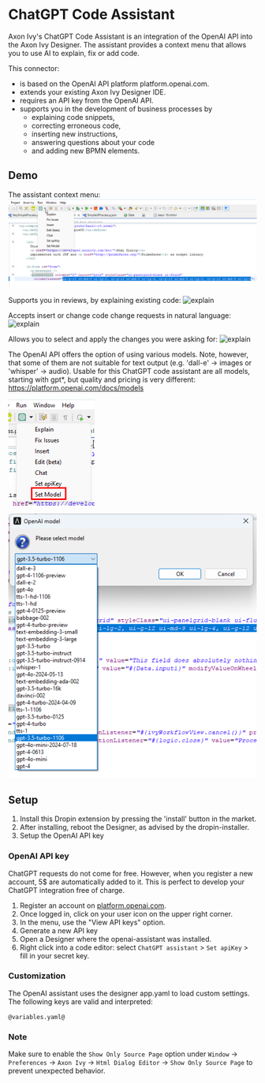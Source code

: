 # ChatGPT Code Assistant

Axon Ivy's ChatGPT Code Assistant is an integration of the OpenAI API into the Axon Ivy Designer. The assistant provides a context menu that allows you to use AI to explain, fix or add code.  

This connector:
- is based on the OpenAI API platform platform.openai.com.
- extends your existing Axon Ivy Designer IDE.
- requires an API key from the OpenAI API.
- supports you in the development of business processes by 
    - explaining code snippets, 
    - correcting erroneous code, 
    - inserting new instructions, 
    - answering questions about your code 
    - and adding new BPMN elements.


## Demo

The assistant context menu:
![context](docs/ChatGPTassistantmenu.png)

Supports you in reviews, by explaining existing code:
![explain](docs/chat-gpt-explain.png)

Accepts insert or change code change requests in natural language:
![explain](docs/chat-gpt-insert.png)

Allows you to select and apply the changes you were asking for:
![explain](docs/chat-gpt-insert-review.png)

The OpenAI API offers the option of using various models. Note, however, that some of them are not suitable for text output (e.g. 'dall-e' -> images or 'whisper' -> audio). 
Usable for this ChatGPT code assistant are all models, starting with gpt*, but quality and pricing is very different: https://platform.openai.com/docs/models

![setmodel](docs/chatGPT-model1.png)

![setmodel](docs/chatGPT-model2.png)

## Setup

1. Install this Dropin extension by pressing the 'install' button in the market.
2. After installing, reboot the Designer, as advised by the dropin-installer.
3. Setup the OpenAI API key

### OpenAI API key

ChatGPT requests do not come for free. However, when you register a new account,
 5$ are automatically added to it. This is perfect to develop your ChatGPT integration free of charge.

1. Register an account on [platform.openai.com](https://platform.openai.com/overview).
2. Once logged in, click on your user icon on the upper right corner.
3. In the menu, use the "View API keys" option.
4. Generate a new API key
5. Open a Designer where the openai-assistant was installed.
6. Right click into a code editor: select `ChatGPT assistant` > `Set apiKey` > fill in your secret key.

### Customization

The OpenAI assistant uses the designer app.yaml to load custom settings.
The following keys are valid and interpreted:

```
@variables.yaml@
```

### Note
Make sure to enable the `Show Only Source Page` option under `Window` -> `Preferences` -> `Axon Ivy` -> `Html Dialog Editor` -> `Show Only Source Page` to prevent unexpected behavior.